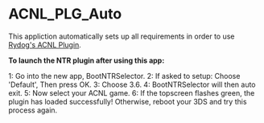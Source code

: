 # ACNL_PLG_Auto

This appliction automatically sets up all requirements in order to use [Rydog's ACNL Plugin](https://github.com/rydoginator/ACNL-NTR-Cheats).

**__To launch the NTR plugin after using this app:__**

1: Go into the new app, BootNTRSelector.
2: If asked to setup:
    Choose 'Default', Then press OK.
3: Choose 3.6.
4: BootNTRSelector will then auto exit.
5: Now select your ACNL game.
6: If the topscreen flashes green, the plugin has loaded successfully!
     Otherwise, reboot your 3DS and try this process again.